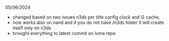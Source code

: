 05/06/2024
- changed based on two issues n3ds per title config clock and l2 cache,
- now works also on nand and if you do not have   /n3ds folder it will create itself only on n3ds
- brought everything to latest commit on luma repo
